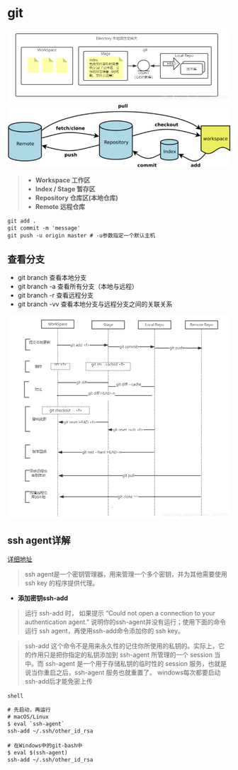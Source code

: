 # git
![alt git图解](git-3.png)
![alt git图解](git-1.png)
> + **Workspace 工作区**
> + **Index / Stage 暂存区**
> + **Repository 仓库区(本地仓库)**
> + **Remote 远程仓库**

    git add .
    git commit -m 'message'
    git push -u origin master # -u参数指定一个默认主机

## 查看分支
- git branch 查看本地分支
- git branch -a 查看所有分支（本地与远程）
- git branch -r 查看远程分支
- git branch -vv 查看本地分支与远程分支之间的关联关系

![alt git图解2](git-2.png)

## ssh agent详解 
[详细地址](https://www.thisfaner.com/p/ssh-agent/)
> ssh agent是一个密钥管理器，用来管理一个多个密钥，并为其他需要使用 ssh key 的程序提供代理。

- **添加密钥ssh-add**
>运行 ssh-add 时， 如果提示 “Could not open a connection to your authentication agent.” 说明你的ssh-agent并没有运行；使用下面的命令运行 ssh agent，再使用ssh-add命令添加你的 ssh key。

>ssh-add 这个命令不是用来永久性的记住你所使用的私钥的。实际上，它的作用只是把你指定的私钥添加到 ssh-agent 所管理的一个 session 当中。而 ssh-agent 是一个用于存储私钥的临时性的 session 服务，也就是说当你重启之后，ssh-agent 服务也就重置了。
> windows每次都要启动ssh-add后才能免密上传

` shell `

    # 先启动，再运行
    # macOS/Linux
    $ eval `ssh-agent`
    ssh-add ~/.ssh/other_id_rsa

    # 在Windows中的git-bash中
    $ eval $(ssh-agent)
    ssh-add ~/.ssh/other_id_rsa

